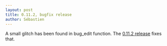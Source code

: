 ```yaml
---
layout: post
title: 0.11.2, bugfix release
author: Sébastien
---
```

A small glitch has been found in bug\_edit function. The [0.11.2 release](download.html) fixes that.

